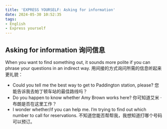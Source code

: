 ```yaml
---
title: 'EXPRESS YOURSELF: Asking for information'
date: 2024-05-30 10:52:35
tags:
- English
- Express yourself
---
```


## Asking for information 询问信息
When you want to find something out, it sounds more polite if you can phrase your questions in an indirect way. 用间接的方式询问所需的信息听起来更礼貌：
- Could you tell me the best way to get to Paddington station, please? 
您能告诉我去帕丁顿车站的最佳路线吗？
- Do you happen to know whether Amy Brown works here? 
你可知道艾米 · 布朗是否在这里工作？
- I wonder whether/if you can help me. I’m trying to find out which number to call for reservations. 
不知道您能否帮帮我，我想知道打哪个号码可以预订。